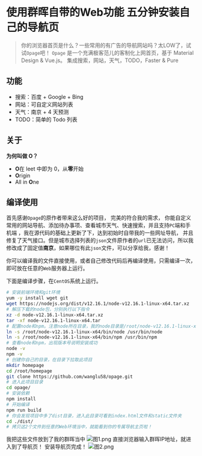 # 使用群晖自带的Web功能 五分钟安装自己的导航页
> 你的浏览器首页是什么？一些常用的有广告的导航网站吗？太LOW了，试试`Opage`吧！
> `Opage` 是一个充满极客范儿的客制化上网首页，基于 Material Design & Vue.js。
> 集成搜索，网站，天气，TODO，Faster & Pure

## 功能   

- 搜索：百度 + Google + Bing
- 网站：可自定义网站列表
- 天气：南京 + 4 天预测
- TODO：简单的 Todo 列表
## 关于

**为何叫做 O？**

- **O**在 leet 中即为 0，从**零**开始
- **O**rigin
- All in **O**ne

## 编译使用

首先感谢`Opage`的原作者带来这么好的项目， 完美的符合我的需求， 你能自定义常用的网站导航、添加待办事项、查看城市天气、快速搜索，并且支持`PC`端和手机端 ，我在源代码的基础上更新了下，达到初始时自带我的一些网址导航， 并且修复了天气接口。但是城市选择列表的`json`文件原作者的`url`已无法访问，所以我修改成了固定值**南京**，如果哪位有此`json`文件，可以分享给我，感谢！

你可以编译我的文件直接使用，或者自己修改代码后再编译使用，只需编译一次，即可放在任意的`Web`服务器上运行。

下面是编译步骤，在`CentOS`系统上运行。

```bash
# 安装前端环境和git环境
yum -y install wget git
wget https://nodejs.org/dist/v12.16.1/node-v12.16.1-linux-x64.tar.xz
# 解压下载的node包，分别执行以下指令
xz -d node-v12.16.1-linux-x64.tar.xz
tar -xf node-v12.16.1-linux-x64.tar
# 配置node和npm。注意node所在目录，我的node目录是/root/node-v12.16.1-linux-x64
ln -s /root/node-v12.16.1-linux-x64/bin/node /usr/bin/node
ln -s /root/node-v12.16.1-linux-x64/bin/npm /usr/bin/npm
# 查看node和npm，出现版本号说明安装成功
node -v
npm -v
# 创建你自己的目录，在目录下拉取此项目
mkdir homepage
cd /root/homepage
git clone https://github.com/wanglu58/opage.git
# 进入此项目目录
cd opage/
# 安装依赖
npm install
# 开始编译
npm run build
# 你会发现项目中多了dist目录，进入此目录可看到index.html文件和static文件夹
cd ./dist/
# 拷贝这2个文件到任意的Web环境当中，就能看到你的专属导航主页啦！
```

我把这些文件放到了我的群晖当中
![图1.png][1]
直接浏览器输入群晖IP地址，就进入到了导航页！ 安装导航页完成！
![图2.png][2]


[1]: https://www.xkblogs.com/usr/uploads/2020/04/2693023232.png
[2]: https://www.xkblogs.com/usr/uploads/2020/04/1970665077.png

